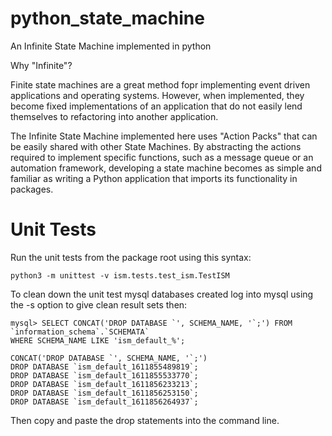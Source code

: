 # python_state_machine
An Infinite State Machine implemented in python

Why "Infinite"?

Finite state machines are a great method fopr implementing event driven applications and operating systems. 
However, when implemented, they become fixed implementations of an application that do not easily lend themselves
to refactoring into another application.

The Infinite State Machine implemented here uses "Action Packs" that can be easily shared with other 
 State Machines. By abstracting the actions required to implement specific functions, such as a message queue or 
an automation framework, developing a state machine becomes as simple and familiar as writing a Python application that 
imports its functionality in packages.

# Unit Tests
Run the unit tests from the package root using this syntax:

```python3 -m unittest -v ism.tests.test_ism.TestISM```

To clean down the unit test mysql databases created  log into mysql using the -s option to give clean result sets then:

```
mysql> SELECT CONCAT('DROP DATABASE `', SCHEMA_NAME, '`;') FROM `information_schema`.`SCHEMATA` 
WHERE SCHEMA_NAME LIKE 'ism_default_%'; 

CONCAT('DROP DATABASE `', SCHEMA_NAME, '`;')
DROP DATABASE `ism_default_1611855489819`;
DROP DATABASE `ism_default_1611855533770`;
DROP DATABASE `ism_default_1611856233213`;
DROP DATABASE `ism_default_1611856253150`;
DROP DATABASE `ism_default_1611856264937`;
```
Then copy and paste the drop statements into the command line.
